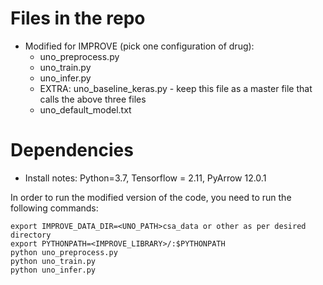 # Files in the repo
- Modified for IMPROVE (pick one configuration of drug):
   - uno_preprocess.py
   - uno_train.py
   - uno_infer.py
   - EXTRA: uno_baseline_keras.py - keep this file as a master file that calls the above three files
   - uno_default_model.txt

# Dependencies
- Install notes: Python=3.7, Tensorflow = 2.11, PyArrow 12.0.1

In order to run the modified version of the code, you need to run the following commands:
```
export IMPROVE_DATA_DIR=<UNO_PATH>csa_data or other as per desired directory
export PYTHONPATH=<IMPROVE_LIBRARY>/:$PYTHONPATH 
python uno_preprocess.py
python uno_train.py
python uno_infer.py
```
